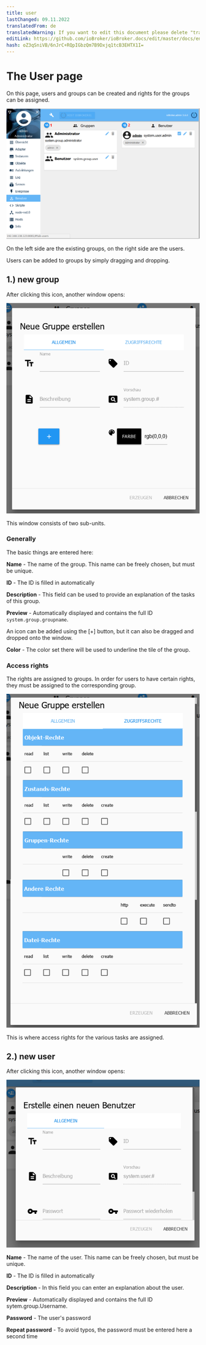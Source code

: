 ```yaml
---
title: user
lastChanged: 09.11.2022
translatedFrom: de
translatedWarning: If you want to edit this document please delete "translatedFrom" field, elsewise this document will be translated automatically again
editLink: https://github.com/ioBroker/ioBroker.docs/edit/master/docs/en/admin/users.md
hash: oZ3qSniVB/6nJrC+RQpIGbzQm7B9Dxjq1tcB3EHTX1I=
---
```

# The User page
On this page, users and groups can be created and rights for the groups can be assigned.

![The User page](../../de/admin/media/ADMIN_Benutzer_numbers.png)

On the left side are the existing groups, on the right side are the users.

Users can be added to groups by simply dragging and dropping.

## 1.) new group
After clicking this icon, another window opens:

![Create new group](../../de/admin/media/ADMIN_Benutzer_newgroup_allgemein.png)

This window consists of two sub-units.

### Generally
The basic things are entered here:

**Name** - The name of the group. This name can be freely chosen, but must be unique.

**ID** - The ID is filled in automatically

**Description** - This field can be used to provide an explanation of the tasks of this group.

**Preview** - Automatically displayed and contains the full ID `system.group.groupname`.

An icon can be added using the [+] button, but it can also be dragged and dropped onto the window.

**Color** - The color set there will be used to underline the tile of the group.

### Access rights
The rights are assigned to groups. In order for users to have certain rights, they must be assigned to the corresponding group.

![access rights of the group](../../de/admin/media/ADMIN_Benutzer_newgroup_rechte.png)

This is where access rights for the various tasks are assigned.

## 2.) new user
After clicking this icon, another window opens:

![Create new user](../../de/admin/media/ADMIN_Benutzer_newuser.png)

**Name** - The name of the user. This name can be freely chosen, but must be unique.

**ID** - The ID is filled in automatically

**Description** - In this field you can enter an explanation about the user.

**Preview** - Automatically displayed and contains the full ID sytem.group.Username.

**Password** - The user's password

**Repeat password** - To avoid typos, the password must be entered here a second time
